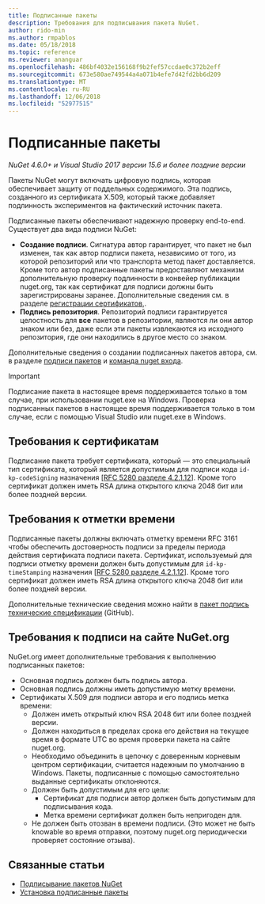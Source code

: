 ```yaml
---
title: Подписанные пакеты
description: Требования для подписывания пакета NuGet.
author: rido-min
ms.author: rmpablos
ms.date: 05/18/2018
ms.topic: reference
ms.reviewer: ananguar
ms.openlocfilehash: 486bf4032e156168f9b2fef57ccdae0c372b2eff
ms.sourcegitcommit: 673e580ae749544a4a071b4efe7d42fd2bb6d209
ms.translationtype: MT
ms.contentlocale: ru-RU
ms.lasthandoff: 12/06/2018
ms.locfileid: "52977515"
---
```

# <a name="signed-packages"></a>Подписанные пакеты

*NuGet 4.6.0+ и Visual Studio 2017 версии 15.6 и более поздние версии*

Пакеты NuGet могут включать цифровую подпись, которая обеспечивает защиту от поддельных содержимого. Эта подпись, созданного из сертификата X.509, который также добавляет подлинность экспериментов на фактический источник пакета.

Подписанные пакеты обеспечивают надежную проверку end-to-end. Существует два вида подписи NuGet:
- **Создание подписи**. Сигнатура автор гарантирует, что пакет не был изменен, так как автор подписи пакета, независимо от того, из которой репозиторий или что транспорта метод пакет доставляется. Кроме того автор подписанные пакеты предоставляют механизм дополнительную проверку подлинности в конвейер публикации nuget.org, так как сертификат для подписи должны быть зарегистрированы заранее. Дополнительные сведения см. в разделе [регистрации сертификатов,](#register-certificate-on-nugetorg).
- **Подпись репозитория**. Репозиторий подписи гарантируется целостность для **все** пакетов в репозитории, являются ли они автор знаком или без, даже если эти пакеты извлекаются из исходного репозитория, где они находились в другое место со знаком.   

Дополнительные сведения о создании подписанных пакетов автора, см. в разделе [подписи пакетов](../create-packages/Sign-a-package.md) и [команда nuget входа](../tools/cli-ref-sign.md).

> [!Important]
> Подписание пакета в настоящее время поддерживается только в том случае, при использовании nuget.exe на Windows. Проверка подписанных пакетов в настоящее время поддерживается только в том случае, если с помощью Visual Studio или nuget.exe в Windows.

## <a name="certificate-requirements"></a>Требования к сертификатам

Подписание пакета требует сертификата, который — это специальный тип сертификата, который является допустимым для подписи кода `id-kp-codeSigning` назначения [[RFC 5280 разделе 4.2.1.12](https://tools.ietf.org/html/rfc5280#section-4.2.1.12)]. Кроме того сертификат должен иметь RSA длина открытого ключа 2048 бит или более поздней версии.

## <a name="timestamp-requirements"></a>Требования к отметки времени

Подписанные пакеты должны включать отметку времени RFC 3161 чтобы обеспечить достоверность подписи за пределы периода действия сертификата подписи пакета. Сертификат, используемый для подписи отметку времени должен быть допустимым для `id-kp-timeStamping` назначения [[RFC 5280 разделе 4.2.1.12](https://tools.ietf.org/html/rfc5280#section-4.2.1.12)]. Кроме того сертификат должен иметь RSA длина открытого ключа 2048 бит или более поздней версии.

Дополнительные технические сведения можно найти в [пакет подпись технические спецификации](https://github.com/NuGet/Home/wiki/Package-Signatures-Technical-Details) (GitHub).

## <a name="signature-requirements-on-nugetorg"></a>Требования к подписи на сайте NuGet.org

NuGet.org имеет дополнительные требования к выполнению подписанных пакетов:

- Основная подпись должен быть подпись автора.
- Основная подпись должны иметь допустимую метку времени.
- Сертификаты X.509 для подписи автора и его подпись метка времени:
  - Должен иметь открытый ключ RSA 2048 бит или более поздней версии.
  - Должен находиться в пределах срока его действия на текущее время в формате UTC во время проверки пакета на сайте nuget.org.
  - Необходимо объединить в цепочку с доверенным корневым центром сертификации, считается надежным по умолчанию в Windows. Пакеты, подписанные с помощью самостоятельно выданные сертификаты отклоняются.
  - Должен быть допустимым для его цели: 
    - Сертификат для подписи автор должен быть допустимым для подписывания кода.
    - Метка времени сертификат должен быть непригоден для.
  - Не должен быть отозван в времени подписи. (Это может не быть knowable во время отправки, поэтому nuget.org периодически проверяет состояние отзыва).
  
  
## <a name="related-articles"></a>Связанные статьи

- [Подписывание пакетов NuGet](../create-packages/Sign-a-Package.md)
- [Установка подписанные пакеты](../consume-packages/installing-signed-packages.md)
